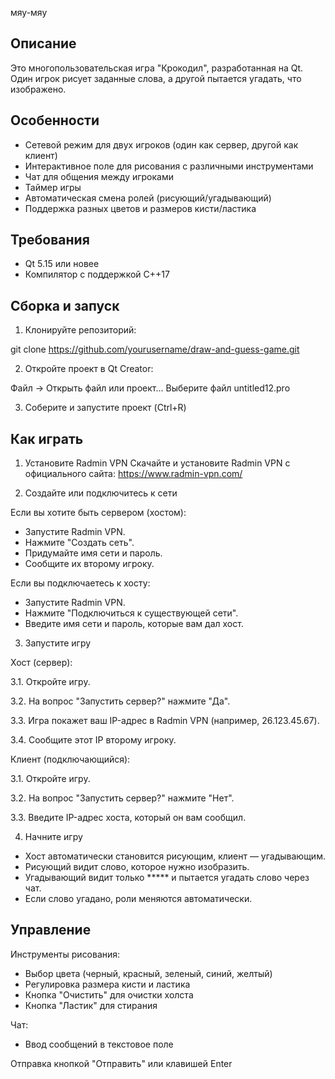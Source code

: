 мяу-мяу
## **Описание**

Это многопользовательская игра "Крокодил", разработанная на Qt. Один игрок рисует заданные слова, а другой пытается угадать, что изображено.


## **Особенности**

- Сетевой режим для двух игроков (один как сервер, другой как клиент)
- Интерактивное поле для рисования с различными инструментами
- Чат для общения между игроками
- Таймер игры
- Автоматическая смена ролей (рисующий/угадывающий)
- Поддержка разных цветов и размеров кисти/ластика


## **Требования**

- Qt 5.15 или новее
- Компилятор с поддержкой C++17


## **Сборка и запуск**

1. Клонируйте репозиторий:


git clone https://github.com/yourusername/draw-and-guess-game.git


2. Откройте проект в Qt Creator:

Файл → Открыть файл или проект...
Выберите файл untitled12.pro

3. Соберите и запустите проект (Ctrl+R)


## **Как играть**

1. Установите Radmin VPN
Скачайте и установите Radmin VPN с официального сайта:
https://www.radmin-vpn.com/

2. Создайте или подключитесь к сети
   
Если вы хотите быть сервером (хостом):
- Запустите Radmin VPN.
- Нажмите "Создать сеть".
- Придумайте имя сети и пароль.
- Сообщите их второму игроку.
  
Если вы подключаетесь к хосту:
- Запустите Radmin VPN.
- Нажмите "Подключиться к существующей сети".
- Введите имя сети и пароль, которые вам дал хост.

3. Запустите игру
   
Хост (сервер):

3.1. Откройте игру.

3.2. На вопрос "Запустить сервер?" нажмите "Да".

3.3. Игра покажет ваш IP-адрес в Radmin VPN (например, 26.123.45.67).

3.4. Сообщите этот IP второму игроку.

Клиент (подключающийся):

3.1. Откройте игру.

3.2. На вопрос "Запустить сервер?" нажмите "Нет".

3.3. Введите IP-адрес хоста, который он вам сообщил.


4. Начните игру
- Хост автоматически становится рисующим, клиент — угадывающим.
- Рисующий видит слово, которое нужно изобразить.
- Угадывающий видит только ***** и пытается угадать слово через чат.
- Если слово угадано, роли меняются автоматически.


## **Управление**

Инструменты рисования:
- Выбор цвета (черный, красный, зеленый, синий, желтый)
- Регулировка размера кисти и ластика
- Кнопка "Очистить" для очистки холста
- Кнопка "Ластик" для стирания
  
Чат:
- Ввод сообщений в текстовое поле


Отправка кнопкой "Отправить" или клавишей Enter
